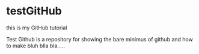 # testGitHub
this is my GitHub tutorial

Test Github is a repository for showing the bare minimus of github and how to make bluh blla bla.....
